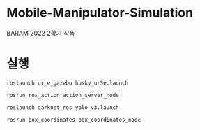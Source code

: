 # Mobile-Manipulator-Simulation
BARAM 2022 2학기 작품

# 실행
```
roslaunch ur_e_gazebo husky_ur5e.launch

rosrun ros_action action_server_node

roslaunch darknet_ros yolo_v3.launch

rosrun box_coordinates box_coordinates_node
```
